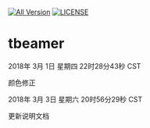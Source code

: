 
[![All Version](https://img.shields.io/github/downloads/Timozer/tbeamer/total.svg)](https://github.com/Timozer/tbeamer)
[![LICENSE](https://img.shields.io/github/license/Timozer/tbeamer/apistatus.svg)](https://github.com/Timozer/tbeamer)
# tbeamer

2018年 3月 1日 星期四 22时28分43秒 CST

颜色修正

2018年 3月 3日 星期六 20时56分29秒 CST

更新说明文档
